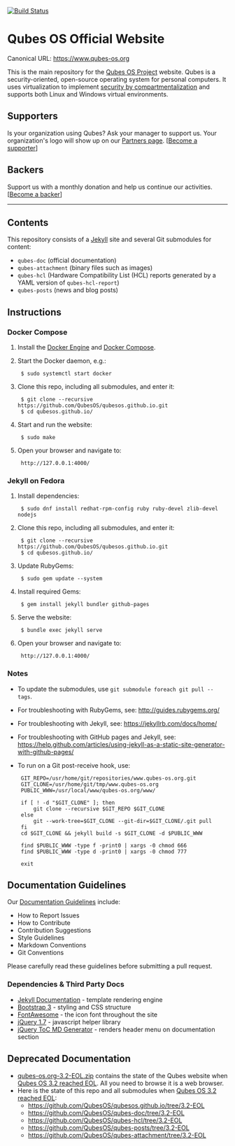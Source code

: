 [![Build Status](https://travis-ci.org/QubesOS/qubesos.github.io.svg?branch=master)](https://travis-ci.org/QubesOS/qubesos.github.io)

Qubes OS Official Website
=========================

Canonical URL: https://www.qubes-os.org

This is the main repository for the [Qubes OS Project][qubes] website. Qubes is
a security-oriented, open-source operating system for personal computers. It
uses virtualization to implement [security by compartmentalization][intro] and
supports both Linux and Windows virtual environments.


Supporters
----------

Is your organization using Qubes? Ask your manager to support us. Your organization's logo will show up on our [Partners page](https://www.qubes-os.org/partners/). [[Become a supporter](https://opencollective.com/qubes-os#supporter)]

<object type="image/svg+xml" data="https://opencollective.com/qubes-os/tiers/supporters.svg?avatarHeight=36&width=600"></object>


Backers
-------

Support us with a monthly donation and help us continue our activities. [[Become a backer](https://opencollective.com/qubes-os#backer)]

<object type="image/svg+xml" data="https://opencollective.com/qubes-os/tiers/backers.svg?avatarHeight=36&width=600"></object>

--------------------------------------------------------------------------------

Contents
--------

This repository consists of a [Jekyll] site and several Git submodules for
content:

 - `qubes-doc` (official documentation)
 - `qubes-attachment` (binary files such as images)
 - `qubes-hcl` (Hardware Compatibility List (HCL) reports generated by a YAML
   version of `qubes-hcl-report`)
 - `qubes-posts` (news and blog posts)

Instructions
------------

### Docker Compose ###

1. Install the [Docker Engine] and [Docker Compose].

2. Start the Docker daemon, e.g.:

        $ sudo systemctl start docker

3. Clone this repo, including all submodules, and enter it:

        $ git clone --recursive https://github.com/QubesOS/qubesos.github.io.git
        $ cd qubesos.github.io/

4. Start and run the website:

        $ sudo make

5. Open your browser and navigate to:

        http://127.0.0.1:4000/

### Jekyll on Fedora ###

1. Install dependencies:

        $ sudo dnf install redhat-rpm-config ruby ruby-devel zlib-devel nodejs

2. Clone this repo, including all submodules, and enter it:

        $ git clone --recursive https://github.com/QubesOS/qubesos.github.io.git
        $ cd qubesos.github.io/

3. Update RubyGems:

        $ sudo gem update --system

4. Install required Gems:

        $ gem install jekyll bundler github-pages

5. Serve the website:

        $ bundle exec jekyll serve

6. Open your browser and navigate to:

        http://127.0.0.1:4000/

### Notes ###

 - To update the submodules, use `git submodule foreach git pull --tags`.
 - For troubleshooting with RubyGems, see: <http://guides.rubygems.org/>
 - For troubleshooting with Jekyll, see: <https://jekyllrb.com/docs/home/>
 - For troubleshooting with GitHub pages and Jekyll, see: <https://help.github.com/articles/using-jekyll-as-a-static-site-generator-with-github-pages/>
 - To run on a Git post-receive hook, use:

        GIT_REPO=/usr/home/git/repositories/www.qubes-os.org.git
        GIT_CLONE=/usr/home/git/tmp/www.qubes-os.org
        PUBLIC_WWW=/usr/local/www/qubes-os.org/www/

        if [ ! -d "$GIT_CLONE" ]; then
            git clone --recursive $GIT_REPO $GIT_CLONE
        else
            git --work-tree=$GIT_CLONE --git-dir=$GIT_CLONE/.git pull
        fi
        cd $GIT_CLONE && jekyll build -s $GIT_CLONE -d $PUBLIC_WWW

        find $PUBLIC_WWW -type f -print0 | xargs -0 chmod 666
        find $PUBLIC_WWW -type d -print0 | xargs -0 chmod 777

        exit

Documentation Guidelines
------------------------

Our [Documentation Guidelines] include:
 - How to Report Issues
 - How to Contribute
 - Contribution Suggestions
 - Style Guidelines
 - Markdown Conventions
 - Git Conventions

Please carefully read these guidelines before submitting a pull request.

### Dependencies & Third Party Docs ###

 - [Jekyll Documentation] - template rendering engine
 - [Bootstrap 3] - styling and CSS structure
 - [FontAwesome] - the icon font throughout the site
 - [jQuery 1.7] - javascript helper library
 - [jQuery ToC MD Generator] - renders header menu on documentation section

Deprecated Documentation
------------------------

 - [qubes-os.org-3.2-EOL.zip] contains the state of the Qubes website when
   [Qubes OS 3.2 reached EOL]. All you need to browse it is a web browser.
 - Here is the state of this repo and all submodules when [Qubes OS 3.2 reached
   EOL]:
   - https://github.com/QubesOS/qubesos.github.io/tree/3.2-EOL
   - https://github.com/QubesOS/qubes-doc/tree/3.2-EOL
   - https://github.com/QubesOS/qubes-hcl/tree/3.2-EOL
   - https://github.com/QubesOS/qubes-posts/tree/3.2-EOL
   - https://github.com/QubesOS/qubes-attachment/tree/3.2-EOL


[qubes]: https://github.com/QubesOS
[intro]: https://www.qubes-os.org/intro/
[Documentation Guidelines]: https://www.qubes-os.org/doc/doc-guidelines/
[Jekyll]: https://jekyllrb.com/
[Jekyll Documentation]: http://jekyllrb.com/docs/
[Docker Engine]: https://docs.docker.com/engine/installation/
[Docker Compose]: https://docs.docker.com/compose/install/
[FontAwesome]: http://fontawesome.io
[Bootstrap 3]: http://getbootstrap.com
[jQuery 1.7]: http://api.jquery.com
[jQuery ToC MD Generator]: https://github.com/dafi/tocmd-generator
[gh-fork]: https://guides.github.com/activities/forking/
[gh-pull]: https://help.github.com/articles/using-pull-requests/
[patch]: https://www.qubes-os.org/doc/source-code/#sending-a-patch
[qubes-os.org-3.2-EOL.zip]: https://github.com/QubesOS/qubesos.github.io/releases/download/3.2-EOL/qubes-os.org-3.2-EOL.zip
[Qubes OS 3.2 reached EOL]: https://www.qubes-os.org/news/2019/03/28/qubes-3-2-has-reached-eol/

